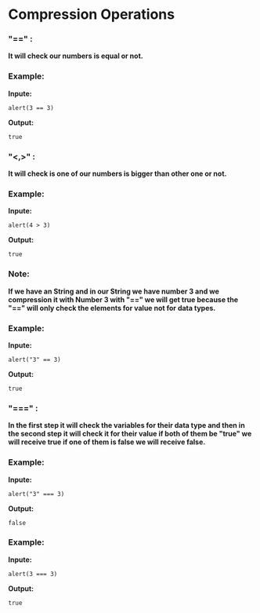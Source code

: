 # Compression Operations

### "==" : 
**It will check our numbers is equal or not.**

### Example: 

**Inpute:**
```
alert(3 == 3)
```
**Output:**
```
true
```

### "<,>" : 
**It will check is one of our numbers is bigger than other one or not.**

### Example:
**Inpute:**
```
alert(4 > 3)
```

**Output:**
```
true
```

### Note: 
**If we have an String and in our String we have number 3 and we compression it with Number 3 with "==" we will get true because the "==" will only check the elements for value not for data types.**

### Example: 

**Inpute:**
```
alert("3" == 3) 
```

**Output:**
```
true
```

### "===" : 
**In the first step it will check the variables for their data type and then in the second step it will check it for their value if both of them be "true" we will receive true if one of them is false we will receive false.**

### Example: 

**Inpute:**
```
alert("3" === 3)
```

**Output:**
```
false
```

### Example: 
**Inpute:**
```
alert(3 === 3)
```

**Output:**
```
true
```